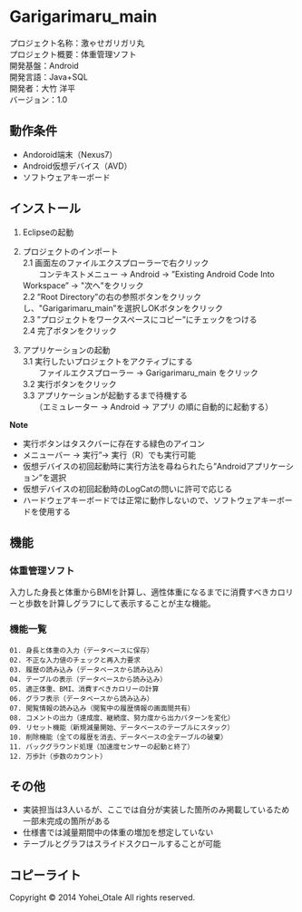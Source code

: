 Garigarimaru_main
======================

プロジェクト名称：激ゃせガリガリ丸  
プロジェクト概要：体重管理ソフト  
開発基盤：Android  
開発言語：Java+SQL  
開発者：大竹 洋平  
バージョン：1.0

動作条件
------

+ Andoroid端末（Nexus7）
+ Android仮想デバイス（AVD）
+ ソフトウェアキーボード


インストール
----------------

1. Eclipseの起動  
2. プロジェクトのインポート  
2.1 画面左のファイルエクスプローラーで右クリック  
　　コンテキストメニュー -> Android -> ”Existing Android Code Into Workspace” -> "次へ"をクリック  
2.2 ”Root Directory”の右の参照ボタンをクリックし、"Garigarimaru_main”を選択しOKボタンをクリック  
2.3 ”プロジェクトをワークスペースにコピー”にチェックをつける  
2.4 完了ボタンをクリック

3. アプリケーションの起動  
3.1 実行したいプロジェクトをアクティブにする  
　　ファイルエクスプローラー -> Garigarimaru_main をクリック  
3.2 実行ボタンをクリック  
3.3 アプリケーションが起動するまで待機する  
　　（エミュレーター -> Android -> アプリ の順に自動的に起動する）

**Note**  

+ 実行ボタンはタスクバーに存在する緑色のアイコン  
+ メニューバー -> 実行”-> 実行（R）でも実行可能  
+ 仮想デバイスの初回起動時に実行方法を尋ねられたら”Androidアプリケーション”を選択  
+ 仮想デバイスの初回起動時のLogCatの問いに許可で応じる  
+ ハードウェアキーボードでは正常に動作しないので、ソフトウェアキーボードを使用する  


機能
--------
### 体重管理ソフト
入力した身長と体重からBMIを計算し、適性体重になるまでに消費すべきカロリーと歩数を計算しグラフにして表示することが主な機能。  


### 機能一覧

    01. 身長と体重の入力（データベースに保存）
    02. 不正な入力値のチェックと再入力要求
    03. 履歴の読み込み（データベースから読み込み）
    04. テーブルの表示（データベースから読み込み）
    05. 適正体重、BMI、消費すべきカロリーの計算
    06. グラフ表示（データベースから読み込み）
    07. 閲覧情報の読み込み（閲覧中の履歴情報の画面間共有）
    08. コメントの出力（達成度、継続度、努力度から出力パターンを変化）
    09. リセット機能（新規減量開始、データベースのテーブルにスタック）
    10. 削除機能（全ての履歴を消去、データベースの全テーブルの破棄）
    11. バックグラウンド処理（加速度センサーの起動と終了）
    12. 万歩計（歩数のカウント）


その他
----------
+ 実装担当は3人いるが、ここでは自分が実装した箇所のみ掲載しているため一部未完成の箇所がある
+ 仕様書では減量期間中の体重の増加を想定していない
+ テーブルとグラフはスライドスクロールすることが可能

 
コピーライト
----------
Copyright &copy; 2014 Yohei_Otale All rights reserved.
